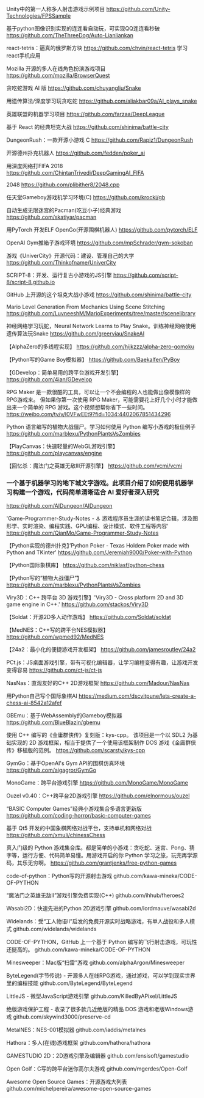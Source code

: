 Unity中的第一人称多人射击游戏示例项目
https://github.com/Unity-Technologies/FPSSample

基于python图像识别实现的连连看自动玩，可实现QQ连连看秒破
https://github.com/TheThreeDog/Auto-Lianliankan

react-tetris：逼真的俄罗斯方块
https://github.com/chvin/react-tetris 学习react手机应用

Mozilla 开源的多人在线角色扮演游戏项目
https://github.com/mozilla/BrowserQuest

贪吃蛇游戏 AI 版
https://github.com/chuyangliu/Snake

用遗传算法/深度学习玩贪吃蛇
https://github.com/aliakbar09a/AI_plays_snake

英雄联盟的机器学习项目
https://github.com/farzaa/DeepLeague

基于 React 的经典坦克大战
​https://github.com/shinima/battle-city

DungeonRush：一款开源小游戏 C
https://github.com/Rapiz1/DungeonRush

开源德州扑克机器人
https://github.com/fedden/poker_ai

用深度网络打FIFA 2018
https://github.com/ChintanTrivedi/DeepGamingAI_FIFA

2048
https://github.com/plibither8/2048.cpp

任天堂Gameboy游戏机学习环境(C)
https://github.com/krocki/gb

自动生成无限迷宫的Pacman(吃豆小子)经典游戏
https://github.com/skatiyar/pacman

用PyTorch 开发ELF OpenGo(开源围棋机器人)
https://github.com/pytorch/ELF


OpenAI Gym推箱子游戏环境
https://github.com/mpSchrader/gym-sokoban

游戏《UniverCity》开源代码：建设、管理自己的大学
https://github.com/Thinkofname/UniverCity


SCRIPT-8：开发、运行复古小游戏的JS引擎
https://github.com/script-8/script-8.github.io

GitHub 上开源的这个坦克大战小游戏
https://github.com/shinima/battle-city

Mario Level Generation From Mechanics Using Scene Stitching
https://github.com/LuvneeshM/MarioExperiments/tree/master/scenelibrary

神经网络学习玩蛇，Neural Network Learns to Play Snake。训练神经网络使用遗传算法玩Snake
https://github.com/greerviau/SnakeAI

【AlphaZero的多线程实现】
https://github.com/hijkzzz/alpha-zero-gomoku

【Python写的Game Boy模拟器】
https://github.com/Baekalfen/PyBoy

【GDevelop：简单易用的跨平台游戏开发引擎】
https://github.com/4ian/GDevelop

RPG Maker 是一款很酷的工具，可以让一个不会编程的人也能做出像模像样的RPG游戏来。
但如果你第一次使用 RPG Maker，可能需要花上好几个小时才能做出来一个简单的 RPG 游戏。这个视频想帮你省下一些时间。
https://weibo.com/tv/v/I0VFwEEt9?fid=1034:4402067851434296

Python 语言编写的植物大战僵尸。学习如何使用 Python 编写小游戏的极佳例子
https://github.com/marblexu/PythonPlantsVsZombies

【PlayCanvas：快速轻量的WebGL游戏引擎】
https://github.com/playcanvas/engine

【回忆杀：魔法门之英雄无敌III开源引擎】
https://github.com/vcmi/vcmi

### 一个基于机器学习的地下城文字游戏。此项目介绍了如何使用机器学习构建一个游戏，代码简单清晰适合 AI 爱好者深入研究
https://github.com/AIDungeon/AIDungeon

'Game-Programmer-Study-Notes - ⚓️ 游戏程序员生涯的读书笔记合辑，涉及图形学、实时渲染、编程实践、GPU编程、设计模式、软件工程等内容' 
https://github.com/QianMo/Game-Programmer-Study-Notes

【Python实现的德州扑克】’Python Poker - Texas Holdem Poker made with Python and TKinter' 
https://github.com/Jeremiah9000/Poker-with-Python

【Python国际象棋库】
https://github.com/niklasf/python-chess

【Python写的“植物大战僵尸”】
https://github.com/marblexu/PythonPlantsVsZombies

Viry3D：C++ 跨平台 3D 游戏引擎】'Viry3D - Cross platform 2D and 3D game engine in C++.'
https://github.com/stackos/Viry3D

【Soldat：开源2D多人动作游戏】
https://github.com/Soldat/soldat

【MedNES：C++写的跨平台NES模拟器】
https://github.com/wpmed92/MedNES

【24a2：最小化的便捷游戏开发框架】
https://github.com/jamesroutley/24a2

PCt.js：JS桌面游戏引擎，带有可视化编辑器，让学习编程变得有趣，让游戏开发变得容易
https://github.com/ct-js/ct-js

NasNas：直观友好的C++ 2D游戏框架
https://github.com/Madour/NasNas

用Python自己写个国际象棋AI
https://medium.com/dscvitpune/lets-create-a-chess-ai-8542a12afef

GBEmu：基于WebAssembly的Gameboy模拟器
https://github.com/BlueBlazin/gbemu

使用 C++ 编写的《金庸群侠传》复刻版：kys-cpp。
该项目是一个以 SDL2 为基础实现的 2D 游戏框架，相当于提供了一个使用该框架制作 DOS 游戏《金庸群侠传》移植版的范例。
https://github.com/scarsty/kys-cpp

GymGo：基于OpenAI's Gym API的围棋仿真环境
https://github.com/aigagror/GymGo

MonoGame：跨平台游戏引擎
https://github.com/MonoGame/MonoGame

Ouzel v0.40：C++跨平台2D游戏引擎
https://github.com/elnormous/ouzel

“BASIC Computer Games”经典小游戏集合多语言更新版
https://github.com/coding-horror/basic-computer-games

基于 Qt5 开发的中国象棋网络对战平台，支持单机和网络对战
https://github.com/xmuli/chinessChess

真入门级的 Python 游戏集合库。都是简单的小游戏：贪吃蛇、迷宫、Pong、猜字等，运行方便、代码简单易懂。用游戏开启的你 Python 学习之旅，玩完再学源码，其乐无穷啊。
https://github.com/grantjenks/free-python-games

code-of-python：Python写的开源射击游戏
github.com/kawa-mineka/CODE-OF-PYTHON

“魔法门之英雄无敌II”游戏引擎免费实现(C++)
github.com/ihhub/fheroes2

Wasabi2D：快速先进的Python 2D游戏引擎
github.com/lordmauve/wasabi2d

Widelands：受“工人物语II”启发的免费开源实时战略游戏，有单人战役和多人模式
github.com/widelands/widelands

CODE-OF-PYTHON，GitHub 上一个基于 Python 编写的飞行射击游戏，可玩性还挺高的。
github.com/kawa-mineka/CODE-OF-PYTHON

Minesweeper：Mac版“扫雷”游戏
github.com/alphaArgon/Minesweeper

ByteLegend(字节传说) - 开源多人在线RPG游戏，通过游戏，可以学到现实世界里的编程技能
github.com/ByteLegend/ByteLegend

LittleJS - 微型JavaScript游戏引擎
github.com/KilledByAPixel/LittleJS

绝版游戏保护工程 - 收录了很多款几近绝版的精品 DOS 游戏和老版Windows游戏
github.com/skywind3000/preserve-cd

MetalNES：NES-001模拟器
github.com/iaddis/metalnes

Hathora：多人(在线)游戏框架
github.com/hathora/hathora

GAMESTUDIO 2D：2D游戏引擎及编辑器
github.com/ensisoft/gamestudio

Open Golf：C写的跨平台迷你高尔夫游戏
github.com/mgerdes/Open-Golf 

Awesome Open Source Games：开源游戏大列表
github.com/michelpereira/awesome-open-source-games